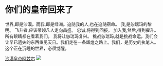 <!DOCTYPE html>
<html lang="zh-cn">
  <head>
    <meta charset="utf-8">
    <title>恕瑞玛的遗迹</title>
    <link href="just-ice-land.github.io/新建文本文档.txt"rel="stylesheet"type="text/css"/>
    </head>
  <body>
    <h1>你们的皇帝回来了</h1>
    <p>世界,即是沙漠。而我,即是绿洲。追随我的人,也在追随宿命。 我,是恕瑞玛的黎明。 飞升者,应该带领凡人走向昌盛。 忠诚,将得到回报。 加入我,然后,得到擢升。所有眼睛都在看着我们。 我将让恕瑞玛复兴。 挑战恕瑞玛,就是挑战命运。我们会让早已遗失的东西重见天日。我们走在一条辉煌之路上。我们，是历史的执笔人。这个正在沉睡的世界，必须觉醒。</p>
    <a href="https://baike.baidu.com/item/%E6%B2%99%E6%BC%A0%E7%9A%87%E5%B8%9D/15482787?fromtitle=%E9%98%BF%E5%85%B9%E5%B0%94&fromid=15454454&fr=aladdin">沙漠皇帝阿兹尔</a>
    <img src="just-ice-land.github.io/images/t01795c6252ed009a25.jpg"/>
    </body>
  </html>
